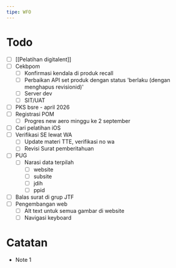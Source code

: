 ```yaml
---
tipe: WFO
---
```

# Todo
- [ ] [[Pelatihan digitalent]] 
- [ ] Cekbpom
	- [ ] Konfirmasi kendala di produk recall
	- [ ] Perbaikan API set produk dengan status 'berlaku (dengan menghapus revisionid)'
	- [ ] Server dev
	- [ ] SIT/UAT
- [ ] PKS bsre - april 2026
- [ ] Registrasi POM
	- [ ] Progres new aero minggu ke 2 september
- [ ] Cari pelatihan iOS
- [ ] Verifikasi SE lewat WA
	- [ ] Update materi TTE, verifikasi no wa
	- [ ] Revisi Surat pemberitahuan
- [ ] PUG
	- [ ] Narasi data terpilah
		- [ ] website
		- [ ] subsite
		- [ ] jdih
		- [ ] ppid
- [ ] Balas surat di grup JTF
- [ ] Pengembangan web
	- [ ] Alt text untuk semua gambar di website
	- [ ] Navigasi keyboard
# Catatan
- Note 1
